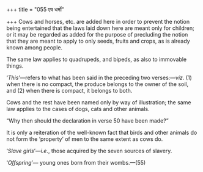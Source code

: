 +++
title = "055 एष धर्मो"

+++
Cows and horses, etc. are added here in order to prevent the notion
being entertained that the laws laid down here are meant only for
children; or it may be regarded as added for the purpose of precluding
the notion that they are meant to apply to only seeds, fruits and crops,
as is already known among people.

The same law applies to quadrupeds, and bipeds, as also to immovable
things.

‘*This*’—refers to what has been said in the preceding two
verses:—*viz*. (1) when there is no compact, the produce belongs to the
owner of the soil, and (2) when there is compact, it belongs to both.

Cows and the rest have been named only by way of illustration; the same
law applies to the cases of dogs, cats and other animals.

“Why then should the declaration in verse 50 have been made?”

It is only a reiteration of the well-known fact that birds and other
animals do not form the ‘property’ of men to the same extent as cows do.

‘*Slave girls*’—*i.e*., those acquired by the seven sources of slavery.

‘*Offspring*’— young ones born from their wombs.—(55)


